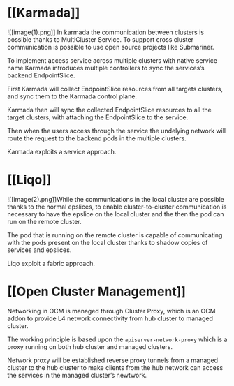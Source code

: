 # [[Karmada]]

![[image(1).png]]
In karmada the communication between clusters is possible thanks to MultiCluster Service. To support cross cluster communication is possible to use open source projects like Submariner.

To implement access service across multiple clusters with native service name Karmada introduces multiple controllers to sync the services’s backend EndpointSlice.

First Karmada will collect EndpointSlice resources from all targets clusters, and sync them to the Karmada control plane.

Karmada then will sync the collected EndpointSlice resources to all the target clusters, with attaching the EndpointSlice to the service.

Then when the users access through the service the undelying network will route the request to the backend pods in the multiple clusters.

Karmada exploits a service approach.

# [[Liqo]]
![[image(2).png]]While the communications in the local cluster are possible thanks to the normal epslices, to enable cluster-to-cluster communication is necessary to have the epslice on the local cluster and the then the pod can run on the remote cluster.

The pod that is running on the remote cluster is capable of communicating with the pods present on the local cluster thanks to shadow copies of services and epslices.

Liqo exploit a fabric approach.

# [[Open Cluster Management]]
Networking in OCM is managed through Cluster Proxy, which is an OCM addon to provide L4 network connectivity from hub cluster to managed cluster.

The working principle is based upon the `apiserver-network-proxy` which is a proxy running on both hub cluster and managed clusters.

Network proxy will be established reverse proxy tunnels from a managed cluster to the hub cluster to make clients from the hub network can access the services in the managed cluster’s newtwork.